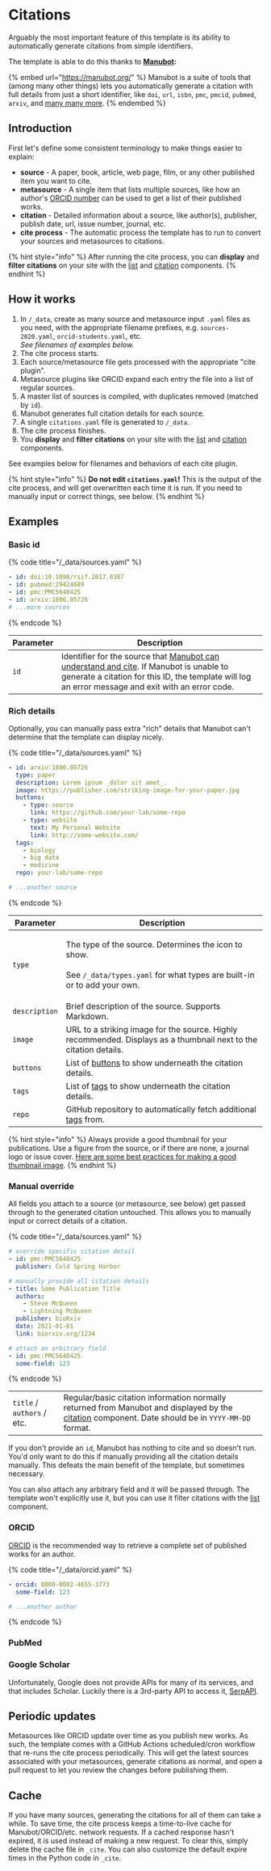 # Citations

Arguably the most important feature of this template is its ability to automatically generate citations from simple identifiers.&#x20;

The template is able to do this thanks to [**Manubot**](https://github.com/manubot/manubot#cite)**:**

{% embed url="https://manubot.org/" %}
Manubot is a suite of tools that (among many other things) lets you automatically generate a citation with full details from just a short identifier, like `doi`, `url`, `isbn`, `pmc`, `pmcid`, `pubmed`, `arxiv`, and [many many more](https://github.com/manubot/manubot/blob/main/manubot/cite/handlers.py#L155).
{% endembed %}

## Introduction

First let's define some consistent terminology to make things easier to explain:

* **source** - A paper, book, article, web page, film, or any other published item you want to cite.
* **metasource** - A single item that lists multiple sources, like how an author's [ORCID number](https://orcid.org/) can be used to get a list of their published works.
* **citation** - Detailed information about a source, like author(s), publisher, publish date, url, issue number, journal, etc.
* **cite process** - The automatic process the template has to run to convert your sources and metasources to citations.

{% hint style="info" %}
After running the cite process, you can **display** and **filter** **citations** on your site with the [list](../components/list.md) and [citation](../components/citation.md) components.
{% endhint %}

## How it works

1. In `/_data`, create as many source and metasource input `.yaml` files as you need, with the appropriate filename prefixes, e.g. `sources-2020.yaml`, `orcid-students.yaml`, etc.\
   _See filenames of examples below._
2. The cite process starts.
3. Each source/metasource file gets processed with the appropriate "cite plugin".
4. Metasource plugins like ORCID expand each entry the file into a list of regular sources.
5. A master list of sources is compiled, with duplicates removed (matched by `id`).
6. Manubot generates full citation details for each source.
7. A single `citations.yaml` file is generated to `/_data`.
8. The cite process finishes.
9. You **display** and **filter** **citations** on your site with the [list](../components/list.md) and [citation](../components/citation.md) components.

See examples below for filenames and behaviors of each cite plugin.

{% hint style="info" %}
**Do not edit `citations.yaml`!** This is the output of the cite process, and will get overwritten each time it is run. If you need to manually input or correct things, see below.
{% endhint %}

## Examples

### Basic id

{% code title="/_data/sources.yaml" %}
```yaml
- id: doi:10.1098/rsif.2017.0387
- id: pubmed:29424689
- id: pmc:PMC5640425
- id: arxiv:1806.05726
# ...more sources
```
{% endcode %}

| Parameter | Description                                                                                                                                                                                                                                                                |
| --------- | -------------------------------------------------------------------------------------------------------------------------------------------------------------------------------------------------------------------------------------------------------------------------- |
| `id`      | Identifier for the source that [Manubot can understand and cite](https://github.com/manubot/manubot/blob/main/manubot/cite/handlers.py#L155). If Manubot is unable to generate a citation for this ID, the template will log an error message and exit with an error code. |

### Rich details

Optionally, you can manually pass extra "rich" details that Manubot can't determine that the template can display nicely.

{% code title="/_data/sources.yaml" %}
```yaml
- id: arxiv:1806.05726
  type: paper
  description: Lorem ipsum _dolor sit amet_.
  image: https://publisher.com/striking-image-for-your-paper.jpg
  buttons:
    - type: source
      link: https://github.com/your-lab/some-repo
    - type: website
      text: My Personal Website
      link: http://some-website.com/
  tags:
    - biology
    - big data
    - medicine
  repo: your-lab/some-repo

# ...another source
```
{% endcode %}

| Parameter     | Description                                                                                                                                           |
| ------------- | ----------------------------------------------------------------------------------------------------------------------------------------------------- |
| `type`        | <p>The type of the source. Determines the icon to show.<br><br>See <code>/_data/types.yaml</code> for what types are built-in or to add your own.</p> |
| `description` | Brief description of the source. Supports Markdown.                                                                                                   |
| `image`       | URL to a striking image for the source. Highly recommended. Displays as a thumbnail next to the citation details.                                     |
| `buttons`     | List of [buttons](../components/button.md) to show underneath the citation details.                                                                   |
| `tags`        | List of [tags](../components/tags.md) to show underneath the citation details.                                                                        |
| `repo`        | GitHub repository to automatically fetch additional [tags](../components/tags.md) from.                                                               |

{% hint style="info" %}
Always provide a good thumbnail for your publications. Use a figure from the source, or if there are none, a journal logo or issue cover. [Here are some best practices for making a good thumbnail image](https://github.com/manubot/catalog#thumbnail-guidelines).
{% endhint %}

### Manual override

All fields you attach to a source (or metasource, see below) get passed through to the generated citation untouched. This allows you to manually input or correct details of a citation.&#x20;

{% code title="/_data/sources.yaml" %}
```yaml
# override specific citation detail
- id: pmc:PMC5640425
  publisher: Cold Spring Harbor

# manually provide all citation details
- title: Some Publication Title
  authors:
    - Steve McQueen
    - Lightning McQueen
  publisher: bioRxiv
  date: 2021-01-01
  link: biorxiv.org/1234

# attach an arbitrary field
- id: pmc:PMC5640425
  some-field: 123
```
{% endcode %}

|                            |                                                                                                                                                                                |
| -------------------------- | ------------------------------------------------------------------------------------------------------------------------------------------------------------------------------ |
| `title` / `authors` / etc. | Regular/basic citation information normally returned from Manubot and displayed by the [citation](../components/citation.md) component. Date should be in `YYYY-MM-DD` format. |

If you don't provide an `id`, Manubot has nothing to cite and so doesn't run. You'd only want to do this if manually providing all the citation details manually. This defeats the main benefit of the template, but sometimes necessary.

You can also attach any arbitrary field and it will be passed through. The template won't explicitly use it, but you can use it filter citations with the [list](../components/list.md) component.

### ORCID

[ORCID](https://orcid.org/) is the recommended way to retrieve a complete set of published works for an author.

{% code title="/_data/orcid.yaml" %}
```yaml
- orcid: 0000-0002-4655-3773
  some-field: 123

# ...another author
```
{% endcode %}



### PubMed



### Google Scholar

Unfortunately, Google does not provide APIs for many of its services, and that includes Scholar. Luckily there is a 3rd-party API to access it, [SerpAPI](https://serpapi.com/).

## Periodic updates

Metasources like ORCID update over time as you publish new works. As such, the template comes with a GitHub Actions scheduled/cron workflow that re-runs the cite process periodically. This will get the latest sources associated with your metasources, generate citations as normal, and open a pull request to let you review the changes before publishing them.

## Cache

If you have many sources, generating the citations for all of them can take a while. To save time, the cite process keeps a time-to-live cache for Manubot/ORCID/etc. network requests. If a cached response hasn't expired, it is used instead of making a new request. To clear this, simply delete the cache file in `_cite`. You can also customize the default expire times in the Python code in `_cite`.
